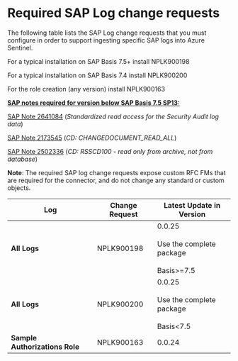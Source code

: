# Required SAP Log change requests

The following table lists the SAP Log change requests that you must configure in order to support ingesting specific SAP logs into Azure Sentinel.
   
   For a typical installation on SAP Basis 7.5+  install NPLK900198
   
   For a typical installation on SAP Basis 7.4  install NPLK900200
   
   For the  role creation (any version) install NPLK900163

<u><b>SAP notes required for version below SAP Basis 7.5 SP13:</u></b>

[SAP Note 2641084](https://launchpad.support.sap.com/#/notes/2641084) (*Standardized read access for the Security Audit log data*)

[SAP Note 2173545](https://launchpad.support.sap.com/#/notes/2173545) (*CD: CHANGEDOCUMENT_READ_ALL*)

[SAP Note 2502336](https://launchpad.support.sap.com/#/notes/2502336) (*CD: RSSCD100 - read only from archive, not from database*)

**Note**: The required SAP log change requests expose custom RFC FMs that are required for the connector, and do not change any standard or custom objects.


| Log | Change Request | Latest Update in Version  | 
| --- | -------------- | -------------------------- |
| **All Logs** | NPLK900198 | 0.0.25 <br> <br>Use the complete package<br> <br>Basis>=7.5 |
| **All Logs** | NPLK900200 | 0.0.25 <br> <br>Use the complete package<br> <br>Basis<7.5 |
| **Sample Authorizations Role** | NPLK900163 | 0.0.24 | 

